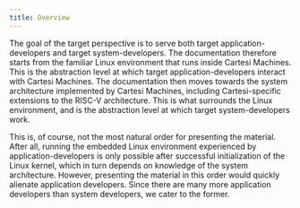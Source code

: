 ```yaml
---
title: Overview
---
```


The goal of the target perspective is to serve both target application-developers and target system-developers.
The documentation therefore starts from the familiar Linux environment that runs inside Cartesi Machines.
This is the abstraction level at which target application-developers interact with Cartesi Machines.
The documentation then moves towards the system architecture implemented by Cartesi Machines, including Cartesi-specific extensions to the RISC-V architecture.
This is what surrounds the Linux environment, and is the abstraction level at which target system-developers work.

This is, of course, not the most natural order for presenting the material.
After all, running the embedded Linux environment experienced by application-developers is only possible after successful initialization of the Linux kernel, which in turn depends on knowledge of the system architecture.
However, presenting the material in this order would quickly alienate application developers.
Since there are many more application developers than system developers, we cater to the former.
